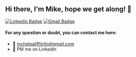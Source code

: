 ## Hi there, I'm Mike, hope we get along! 👋

[![Linkedin Badge](https://img.shields.io/badge/-michelealiffi-blue?style=flat-square&logo=Linkedin&logoColor=white&link=https://www.linkedin.com/in/michele-aliffi-552442188/)](https://www.linkedin.com/in/michele-aliffi-552442188/)
[![Gmail Badge](https://img.shields.io/badge/-mchelealiffiinfo@gmail.com-c14438?style=flat-square&logo=Gmail&logoColor=white&link=mailto:mchelealiffiinfo@gmail.com)](mailto:mchelealiffiinfo@gmail.com)

#### For any question or doubt, you can contact me here:
- 📨 mchelealiffiinfo@gmail.com
- 💬 PM me on LinkedIn

<!--
**michelealiffi/michelealiffi** is a ✨ _special_ ✨ repository because its `README.md` (this file) appears on your GitHub profile.

Here are some ideas to get you started:

- 🔭 I’m currently working on ...
- 🌱 I’m currently learning ...
- 👯 I’m looking to collaborate on ...
- 🤔 I’m looking for help with ...
- 💬 Ask me about ...
- 📫 How to reach me: ...
- 😄 Pronouns: ...
- ⚡ Fun fact: ...
-->
